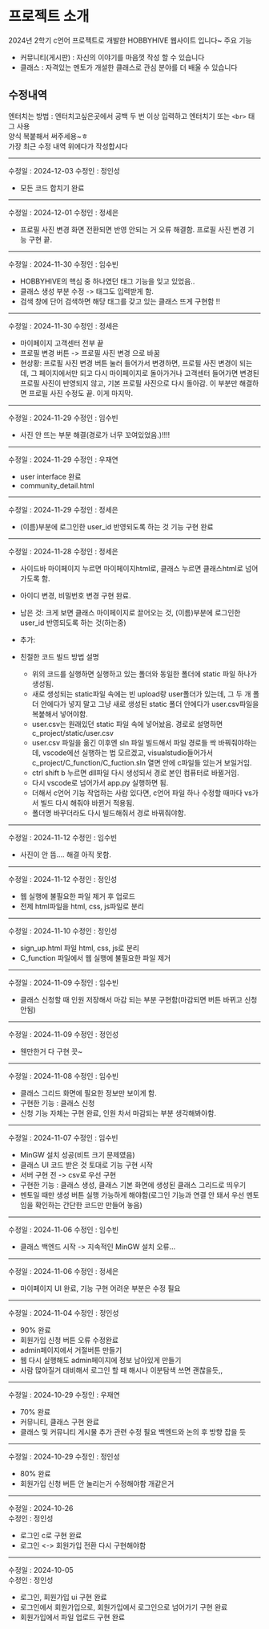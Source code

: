 # 프로젝트 소개
2024년 2학기 c언어 프로젝트로 개발한 HOBBYHIVE 웹사이트 입니다~
주요 기능
- 커뮤니티(게시판) : 자신의 이야기를 마음껏 작성 할 수 있습니다
- 클래스 : 자격있는 멘토가 개설한 클래스로 관심 분야를 더 배울 수 있습니다


## 수정내역
엔터치는 방법 : 엔터치고싶은곳에서 공백 두 번 이상 입력하고 엔터치기 또는 `<br>` 태그 사용  
양식 복붙해서 써주세용~ㅎ  
가장 최근 수정 내역 위에다가 작성합시다
***
수정일 : 2024-12-03
수정인 : 정인성
- 모든 코드 합치기 완료
  
***
수정일 : 2024-12-01
수정인 : 정세은
- 프로필 사진 변경 화면 전환되면 반영 안되는 거 오류 해결함. 프로필 사진 변경 기능 구현 끝.

***
수정일 : 2024-11-30 수정인 : 임수빈
- HOBBYHIVE의 핵심 중 하나였던 태그 기능을 잊고 있었음..
- 클래스 생성 부분 수정 -> 태그도 입력받게 함.
- 검색 창에 단어 검색하면 해당 태그를 갖고 있는 클래스 뜨게 구현함 !!

***
수정일 : 2024-11-30
수정인 : 정세은
- 마이페이지 고객센터 전부 끝
- 프로필 변경 버튼 -> 프로필 사진 변경 으로 바꿈
- 현상황: 프로필 사진 변경 버튼 눌러 들어가서 변경하면, 프로필 사진 변경이 되는데, 그 페이지에서만 되고 다시 마이페이지로 돌아가거나 고객센터 들어가면 변경된 프로필 사진이 반영되지 않고, 기본 프로필 사진으로 다시 돌아감. 이 부분만 해결하면 프로필 사진 수정도 끝. 이게 마지막.

***
수정일 : 2024-11-29 수정인 : 임수빈
- 사진 안 뜨는 부분 해결(경로가 너무 꼬여있었음.)!!!!

***
수정일 : 2024-11-29
수정인 : 우재연
- user interface 완료
- community_detail.html

***
수정일 : 2024-11-29
수정인 : 정세은
- (이름)부분에 로그인한 user_id 반영되도록 하는 것 기능 구현 완료

***
수정일 : 2024-11-28
수정인 : 정세은
- 사이드바 마이페이지 누르면 마이페이지html로, 클래스 누르면 클래스html로 넘어가도록 함.
- 아이디 변경, 비밀번호 변경 구현 완료.
- 남은 것: 크게 보면 클래스 마이페이지로 끌어오는 것, (이름)부분에 로그인한 user_id 반영되도록 하는 것(하는중)

- 추가:
- 친절한 코드 빌드 방법 설명
  - 위의 코드를 실행하면 실행하고 있는 폴더와 동일한 폴더에 static 파일 하나가 생성됨.
  - 새로 생성되는 static파일 속에는 빈 upload랑 user폴더가 있는데, 그 두 개 폴더 안에다가 넣지 말고 그냥 새로 생성된 static 폴더 안에다가 user.csv파일을 복붙해서 넣어야함.
  - user.csv는 원래있던 static 파일 속에 넣어놨음. 경로로 설명하면 c_project/static/user.csv
  - user.csv 파일을 옮긴 이후엔 sln 파일 빌드해서 파일 경로들 싹 바꿔줘야하는데, vscode에선 실행하는 법 모르겠고, visualstudio들어가서 c_project/C_function/C_fuction.sln 열면 안에 c파일들 있는거 보일거임.
  - ctrl shift b 누르면 dll파일 다시 생성되서 경로 본인 컴퓨터로 바뀔거임.
  - 다시 vscode로 넘어가서 app.py 실행하면 됨.
  - 더해서 c언어 기능 작업하는 사람 있다면, c언어 파일 하나 수정할 때마다 vs가서 빌드 다시 해줘야 바뀐거 적용됨.
  - 폴더명 바꾸더라도 다시 빌드해줘서 경로 바꿔줘야함.

***
수정일 : 2024-11-12 수정인 : 임수빈
- 사진이 안 뜸.... 해결 아직 못함.

***
수정일 : 2024-11-12
수정인 : 정인성
- 웹 실행에 불필요한 파일 제거 후 업로드
- 전제 html파일을 html, css, js파일로 분리

***
수정일 : 2024-11-10
수정인 : 정인성
- sign_up.html 파일 html, css, js로 분리
- C_function 파일에서 웹 실행에 불필요한 파일 제거

***
수정일 : 2024-11-09 수정인 : 임수빈
- 클래스 신청할 때 인원 저장해서 마감 되는 부분 구현함(마감되면 버튼 바뀌고 신청 안됨)

***
수정일 : 2024-11-09
수정인 : 정인성
- 웬만한거 다 구현 끗~

***
수정일 : 2024-11-08 수정인 : 임수빈
- 클래스 그리드 화면에 필요한 정보만 보이게 함.
- 구현한 기능 : 클래스 신청
- 신청 기능 자체는 구현 완료, 인원 차서 마감되는 부분 생각해봐야함.

***
수정일 : 2024-11-07 수정인 : 임수빈
- MinGW 설치 성공(비트 크기 문제였음)
- 클래스 UI 코드 받은 것 토대로 기능 구현 시작
- 서버 구현 전 -> csv로 우선 구현
- 구현한 기능 : 클래스 생성, 클래스 기본 화면에 생성된 클래스 그리드로 띄우기
- 멘토일 때만 생성 버튼 실행 가능하게 해야함(로그인 기능과 연결 안 돼서 우선 멘토임을 확인하는 간단한 코드만 만들어 놓음)

***
수정일 : 2024-11-06 수정인 : 임수빈
- 클래스 백엔드 시작 -> 지속적인 MinGW 설치 오류...

***
수정일 : 2024-11-06
수정인 : 정세은
- 마이페이지 UI 완료, 기능 구현 어려운 부분은 수정 필요
  
***
수정일 : 2024-11-04
수정인 : 정인성
- 90% 완료
- 회원가입 신청 버튼 오류 수정완료
- admin페이지에서 거절버튼 만들기
- 웹 다시 실행해도 admin페이지에 정보 남아있게 만들기
- 사람 많아질거 대비해서 로그인 할 때 해시나 이분탐색 쓰면 괜찮을듯,,

***
수정일 : 2024-10-29
수정인 : 우재연
- 70% 완료
- 커뮤니티, 클래스 구현 완료
- 클래스 및 커뮤니티 게시물 추가 관련 수정 필요 백엔드와 논의 후 방향 잡을 듯

***
수정일 : 2024-10-29
수정인 : 정인성
- 80% 완료
- 회원가입 신청 버튼 안 눌리는거 수정해야함 개같은거

***
수정일 : 2024-10-26  
수정인 : 정인성  
- 로그인 c로 구현 완료
- 로그인 <-> 회원가입 전환 다시 구현해야함

***
수정일 : 2024-10-05  
수정인 : 정인성  
- 로그인, 회원가입 ui 구현 완료  
- 로그인에서 회원가입으로, 회원가입에서 로그인으로 넘어가기 구현 완료  
- 회원가입에서 파일 업로드 구현 완료







